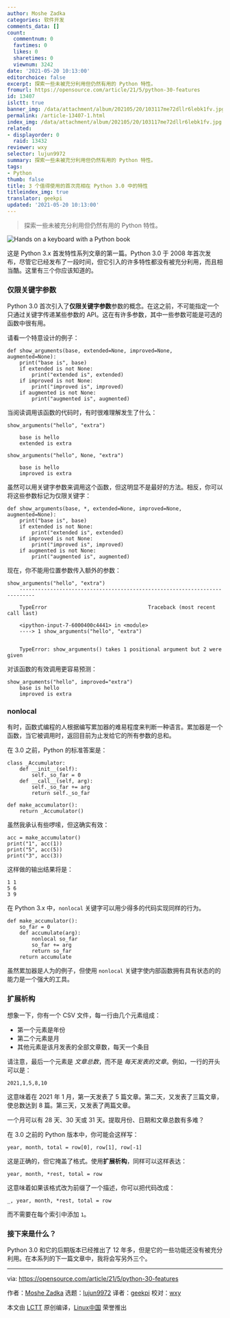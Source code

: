 ```yaml
---
author: Moshe Zadka
categories: 软件开发
comments_data: []
count:
  commentnum: 0
  favtimes: 0
  likes: 0
  sharetimes: 0
  viewnum: 3242
date: '2021-05-20 10:13:00'
editorchoice: false
excerpt: 探索一些未被充分利用但仍然有用的 Python 特性。
fromurl: https://opensource.com/article/21/5/python-30-features
id: 13407
islctt: true
banner_img: /data/attachment/album/202105/20/103117me72dllr6lebk1fv.jpg
permalink: /article-13407-1.html
index_img: /data/attachment/album/202105/20/103117me72dllr6lebk1fv.jpg.thumb.jpg
related:
- displayorder: 0
  raid: 13432
reviewer: wxy
selector: lujun9972
summary: 探索一些未被充分利用但仍然有用的 Python 特性。
tags:
- Python
thumb: false
title: 3 个值得使用的首次亮相在 Python 3.0 中的特性
titleindex_img: true
translator: geekpi
updated: '2021-05-20 10:13:00'
---
```



> 
> 探索一些未被充分利用但仍然有用的 Python 特性。
> 
> 
> 


![](/data/attachment/album/202105/20/103117me72dllr6lebk1fv.jpg "Hands on a keyboard with a Python book ")


这是 Python 3.x 首发特性系列文章的第一篇。Python 3.0 于 2008 年首次发布，尽管它已经发布了一段时间，但它引入的许多特性都没有被充分利用，而且相当酷。这里有三个你应该知道的。


### 仅限关键字参数


Python 3.0 首次引入了**仅限关键字参数**参数的概念。在这之前，不可能指定一个只通过关键字传递某些参数的 API。这在有许多参数，其中一些参数可能是可选的函数中很有用。


请看一个特意设计的例子：



```
def show_arguments(base, extended=None, improved=None, augmented=None):
    print("base is", base)
    if extended is not None:
        print("extended is", extended)
    if improved is not None:
        print("improved is", improved)
    if augmented is not None:
        print("augmented is", augmented)

```

当阅读调用该函数的代码时，有时很难理解发生了什么：



```
show_arguments("hello", "extra")

    base is hello
    extended is extra

show_arguments("hello", None, "extra")

    base is hello
    improved is extra

```

虽然可以用关键字参数来调用这个函数，但这明显不是最好的方法。相反，你可以将这些参数标记为仅限关键字：



```
def show_arguments(base, *, extended=None, improved=None, augmented=None):
    print("base is", base)
    if extended is not None:
        print("extended is", extended)
    if improved is not None:
        print("improved is", improved)
    if augmented is not None:
        print("augmented is", augmented)

```

现在，你不能用位置参数传入额外的参数：



```
show_arguments("hello", "extra")
    ---------------------------------------------------------------------------

    TypeError                                 Traceback (most recent call last)

    <ipython-input-7-6000400c4441> in <module>
    ----> 1 show_arguments("hello", "extra")
   

    TypeError: show_arguments() takes 1 positional argument but 2 were given

```

对该函数的有效调用更容易预测：



```
show_arguments("hello", improved="extra")
    base is hello
    improved is extra

```

### nonlocal


有时，函数式编程的人根据编写累加器的难易程度来判断一种语言。累加器是一个函数，当它被调用时，返回目前为止发给它的所有参数的总和。


在 3.0 之前，Python 的标准答案是：



```
class _Accumulator:
    def __init__(self):
        self._so_far = 0
    def __call__(self, arg):
        self._so_far += arg
        return self._so_far

def make_accumulator():
    return _Accumulator()

```

虽然我承认有些啰嗦，但这确实有效：



```
acc = make_accumulator()
print("1", acc(1))
print("5", acc(5))
print("3", acc(3))

```

这样做的输出结果将是：



```
1 1
5 6
3 9

```

在 Python 3.x 中，`nonlocal` 关键字可以用少得多的代码实现同样的行为。



```
def make_accumulator():
    so_far = 0
    def accumulate(arg):
        nonlocal so_far
        so_far += arg
        return so_far
    return accumulate

```

虽然累加器是人为的例子，但使用 `nonlocal` 关键字使内部函数拥有具有状态的的能力是一个强大的工具。


### 扩展析构


想象一下，你有一个 CSV 文件，每一行由几个元素组成：


* 第一个元素是年份
* 第二个元素是月
* 其他元素是该月发表的全部文章数，每天一个条目


请注意，最后一个元素是 *文章总数*，而不是 *每天发表的文章*。例如，一行的开头可以是：



```
2021,1,5,8,10

```

这意味着在 2021 年 1 月，第一天发表了 5 篇文章。第二天，又发表了三篇文章，使总数达到 8 篇。第三天，又发表了两篇文章。


一个月可以有 28 天、30 天或 31 天。提取月份、日期和文章总数有多难？


在 3.0 之前的 Python 版本中，你可能会这样写：



```
year, month, total = row[0], row[1], row[-1]

```

这是正确的，但它掩盖了格式。使用**扩展析构**，同样可以这样表达：



```
year, month, *rest, total = row

```

这意味着如果该格式改为前缀了一个描述，你可以把代码改成：



```
_, year, month, *rest, total = row

```

而不需要在每个索引中添加 `1`。


### 接下来是什么？


Python 3.0 和它的后期版本已经推出了 12 年多，但是它的一些功能还没有被充分利用。在本系列的下一篇文章中，我将会写另外三个。




---


via: <https://opensource.com/article/21/5/python-30-features>


作者：[Moshe Zadka](https://opensource.com/users/moshez) 选题：[lujun9972](https://github.com/lujun9972) 译者：[geekpi](https://github.com/geekpi) 校对：[wxy](https://github.com/wxy)


本文由 [LCTT](https://github.com/LCTT/TranslateProject) 原创编译，[Linux中国](https://linux.cn/) 荣誉推出